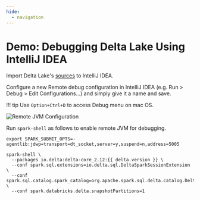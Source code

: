 ```yaml
---
hide:
  - navigation
---
```


# Demo: Debugging Delta Lake Using IntelliJ IDEA

Import Delta Lake's [sources](https://github.com/delta-io/delta) to IntelliJ IDEA.

Configure a new Remote debug configuration in IntelliJ IDEA (e.g. Run > Debug > Edit Configurations...) and simply give it a name and save.

!!! tip
    Use `Option+Ctrl+D` to access Debug menu on mac OS.

![Remote JVM Configuration](../images/demo-remote-jvm.png)

Run `spark-shell` as follows to enable remote JVM for debugging.

```text
export SPARK_SUBMIT_OPTS=-agentlib:jdwp=transport=dt_socket,server=y,suspend=n,address=5005
```

```text
spark-shell \
  --packages io.delta:delta-core_2.12:{{ delta.version }} \
  --conf spark.sql.extensions=io.delta.sql.DeltaSparkSessionExtension \
  --conf spark.sql.catalog.spark_catalog=org.apache.spark.sql.delta.catalog.DeltaCatalog \
  --conf spark.databricks.delta.snapshotPartitions=1
```
